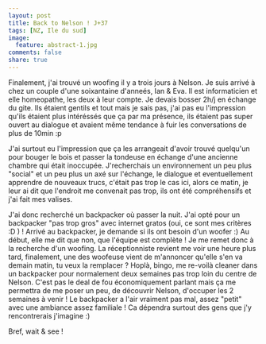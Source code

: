 ```yaml
---
layout: post
title: Back to Nelson ! J+37
tags: [NZ, Ile du sud]
image:
  feature: abstract-1.jpg
comments: false
share: true
---
```


Finalement, j'ai trouvé un woofing il y a trois jours à Nelson. Je suis arrivé à  chez un couple d'une soixantaine d'anneés, Ian & Eva. Il est informaticien et elle homeopathe, les deux à leur compte. Je devais bosser 2h/j en échange du gite. Ils étaient gentils et tout mais je sais pas, j'ai pas eu l'impression qu'ils étaient plus intéréssés que ça par ma présence, ils étaient pas super ouvert au dialogue et avaient même tendance à fuir les conversations de plus de 10min :p 

J'ai surtout eu l'impression que ça les arrangeait d'avoir trouvé quelqu'un pour bouger le bois et passer la tondeuse en échange d'une ancienne chambre qui était inoccupée. J'recherchais un environnement un peu plus "social" et un peu plus un  axé sur l'échange, le dialogue et eventuellement apprendre de nouveaux trucs, c'était pas trop le cas ici, alors ce matin, je leur ai dit que l'endroit me convenait pas trop, ils ont été compréhensifs et j'ai fait mes valises.

J'ai donc recherché un backpacker où passer la nuit. J'ai opté pour un backpacker "pas trop gros" avec internet gratos (oui, ce sont mes critères :D ) ! Arrivé au backpacker, je demande si ils ont besoin d'un woofer :) Au début, elle me dit que non, que l'équipe est complète ! Je me remet donc à la recherche d'un woofing. La réceptionniste revient me voir une heure plus tard, finalement, une des woofeuse vient de m'annoncer qu'elle s'en va demain matin, tu veux la remplacer ? Hoplà, bingo, me re-voilà cleaner dans un backpacker pour normalement deux semaines pas trop loin du centre de Nelson. C'est pas le deal de fou économiquement parlant mais ça me permettra de me poser un peu, de découvrir Nelson, d'occuper les 2 semaines à venir ! Le backpacker a l'air vraiment pas mal, assez "petit" avec une ambiance assez familiale ! Ca dépendra surtout des gens que j'y rencontrerais j'imagine :)

Bref, wait & see !






